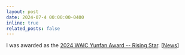 ```yaml
---
layout: post
date: 2024-07-4 00:00:00-0400
inline: true
related_posts: false
---
```


I was awarded as the [2024 WAIC Yunfan Award -- Rising Star](https://www.thegaiaa.org/en/awards_mrzx#mrzx). \[[News](https://www.jiqizhixin.com/articles/2024-05-24-4)\]
